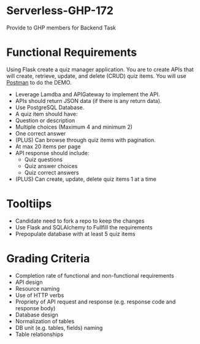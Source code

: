 # Serverless-GHP-172
Provide to GHP members for Backend Task
# Functional Requirements
Using Flask create a quiz manager application. You are to create APIs that will create, retrieve, update, and delete (CRUD) quiz items. You will use [Postman](https://www.postman.com/) to do the DEMO.

* Leverage Lamdba and APIGateway to implement the API.
* APIs should return JSON data (if there is any return data).
* Use PostgreSQL Database.
* A quiz item should have:
 * Question or description
 * Multiple choices (Maximum 4 and minimum 2)
 * One correct answer
* (PLUS) Can browse through quiz items with pagination.
 * At max 20 items per page
 * API response should include:
     *  Quiz questions
     *  Quiz answer choices
     *  Quiz correct answers
* (PLUS) Can create, update, delete quiz items 1 at a time


# Tooltiips
* Candidate need to fork a repo to keep the changes
* Use Flask and SQLAlchemy to Fullfill the requirements
* Prepopulate database with at least 5 quiz items

# Grading Criteria
* Completion rate of functional and non-functional requirements
* API design
 * Resource naming
 * Use of HTTP verbs
 * Propriety of API request and response (e.g. response code and response body)
* Database design
 * Normalization of tables
 * DB unit (e.g. tables, fields) naming
 * Table relationships
